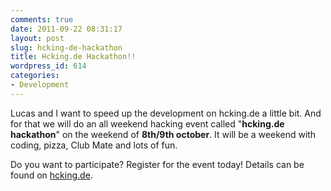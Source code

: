 ```yaml
---
comments: true
date: 2011-09-22 08:31:17
layout: post
slug: hcking-de-hackathon
title: Hcking.de Hackathon!!
wordpress_id: 614
categories:
- Development
---
```


Lucas and I want to speed up the development on hcking.de a little bit. And for that we will do an all weekend hacking event called "**hcking.de hackathon**" on the weekend of **8th/9th october**. It will be a weekend with coding, pizza, Club Mate and lots of fun.





Do you want to participate? Register for the event today! Details can be found on [hcking.de](http://hcking.de/events/53-hcking-de-hackathon).
